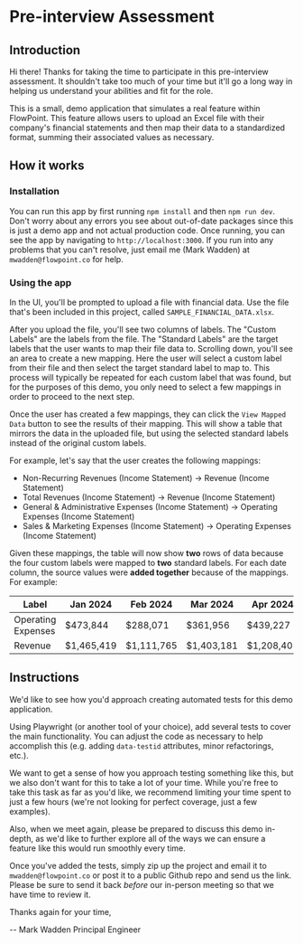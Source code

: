 # Pre-interview Assessment

## Introduction

Hi there! Thanks for taking the time to participate in this pre-interview assessment. It shouldn't take too much of your time but it'll go a long way in helping us understand your abilities and fit for the role.

This is a small, demo application that simulates a real feature within FlowPoint. This feature allows users to upload an Excel file with their company's financial statements and then map their data to a standardized format, summing their associated values as necessary.

## How it works

### Installation

You can run this app by first running `npm install` and then `npm run dev`. Don't worry about any errors you see about out-of-date packages since this is just a demo app and not actual production code. Once running, you can see the app by navigating to `http://localhost:3000`. If you run into any problems that you can't resolve, just email me (Mark Wadden) at `mwadden@flowpoint.co` for help.

### Using the app

In the UI, you'll be prompted to upload a file with financial data. Use the file that's been included in this project, called `SAMPLE_FINANCIAL_DATA.xlsx`.

After you upload the file, you'll see two columns of labels. The "Custom Labels" are the labels from the file. The "Standard Labels" are the target labels that the user wants to map their file data to. Scrolling down, you'll see an area to create a new mapping. Here the user will select a custom label from their file and then select the target standard label to map to. This process will typically be repeated for each custom label that was found, but for the purposes of this demo, you only need to select a few mappings in order to proceed to the next step.

Once the user has created a few mappings, they can click the `View Mapped Data` button to see the results of their mapping. This will show a table that mirrors the data in the uploaded file, but using the selected standard labels instead of the original custom labels.

For example, let's say that the user creates the following mappings:

- Non-Recurring Revenues (Income Statement) → Revenue (Income Statement)
- Total Revenues (Income Statement) → Revenue (Income Statement)
- General & Administrative Expenses (Income Statement) → Operating Expenses (Income Statement)
- Sales & Marketing Expenses (Income Statement) → Operating Expenses (Income Statement)

Given these mappings, the table will now show **two** rows of data because the four custom labels were mapped to **two** standard labels. For each date column, the source values were **added together** because of the mappings. For example:

| Label               | Jan 2024   | Feb 2024   | Mar 2024   | Apr 2024   |
|---------------------|------------|------------|------------|------------|
| Operating Expenses  | $473,844   | $288,071   | $361,956   | $439,227   |
| Revenue             | $1,465,419 | $1,111,765 | $1,403,181 | $1,208,401 |

## Instructions

We'd like to see how you'd approach creating automated tests for this demo application.

Using Playwright (or another tool of your choice), add several tests to cover the main functionality. You can adjust the code as necessary to help accomplish this (e.g. adding `data-testid` attributes, minor refactorings, etc.).

We want to get a sense of how you approach testing something like this, but we also don't want for this to take a lot of your time. While you're free to take this task as far as you'd like, we recommend limiting your time spent to just a few hours (we're not looking for perfect coverage, just a few examples).

Also, when we meet again, please be prepared to discuss this demo in-depth, as we'd like to further explore all of the ways we can ensure a feature like this would run smoothly every time.

Once you've added the tests, simply zip up the project and email it to `mwadden@flowpoint.co` or post it to a public Github repo and send us the link. Please be sure to send it back _before_ our in-person meeting so that we have time to review it.

Thanks again for your time,

--
Mark Wadden
Principal Engineer

